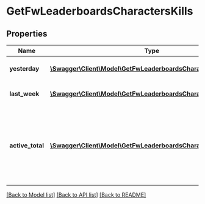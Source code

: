 # GetFwLeaderboardsCharactersKills

## Properties
Name | Type | Description | Notes
------------ | ------------- | ------------- | -------------
**yesterday** | [**\Swagger\Client\Model\GetFwLeaderboardsCharactersYesterday[]**](GetFwLeaderboardsCharactersYesterday.md) | Top 100 ranking of pilots by kills in the past day | 
**last_week** | [**\Swagger\Client\Model\GetFwLeaderboardsCharactersLastWeek[]**](GetFwLeaderboardsCharactersLastWeek.md) | Top 100 ranking of pilots by kills in the past week | 
**active_total** | [**\Swagger\Client\Model\GetFwLeaderboardsCharactersActiveTotal[]**](GetFwLeaderboardsCharactersActiveTotal.md) | Top 100 ranking of pilots active in faction warfare by total kills. A pilot is considered \&quot;active\&quot; if they have participated in faction warfare in the past 14 days. | 

[[Back to Model list]](../README.md#documentation-for-models) [[Back to API list]](../README.md#documentation-for-api-endpoints) [[Back to README]](../README.md)



